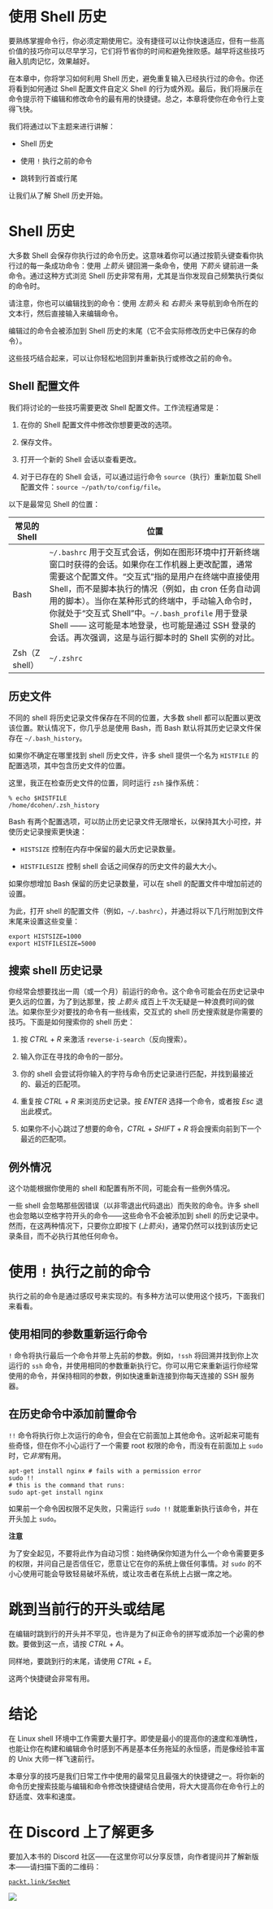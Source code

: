 

# 使用 Shell 历史

要熟练掌握命令行，你必须定期使用它。没有捷径可以让你快速适应，但有一些高价值的技巧你可以尽早学习，它们将节省你的时间和避免挫败感。越早将这些技巧融入肌肉记忆，效果越好。

在本章中，你将学习如何利用 Shell 历史，避免重复输入已经执行过的命令。你还将看到如何通过 Shell 配置文件自定义 Shell 的行为或外观。最后，我们将展示在命令提示符下编辑和修改命令的最有用的快捷键。总之，本章将使你在命令行上变得飞快。

我们将通过以下主题来进行讲解：

+   Shell 历史

+   使用 `!` 执行之前的命令

+   跳转到行首或行尾

让我们从了解 Shell 历史开始。

# Shell 历史

大多数 Shell 会保存你执行过的命令历史。这意味着你可以通过按箭头键查看你执行过的每一条成功命令：使用 *上箭头* 键回溯一条命令，使用 *下箭头* 键前进一条命令。通过这种方式浏览 Shell 历史非常有用，尤其是当你发现自己频繁执行类似的命令时。

请注意，你也可以编辑找到的命令：使用 *左箭头* 和 *右箭头* 来导航到命令所在的文本行，然后直接输入来编辑命令。

编辑过的命令会被添加到 Shell 历史的末尾（它不会实际修改历史中已保存的命令）。

这些技巧结合起来，可以让你轻松地回到并重新执行或修改之前的命令。

## Shell 配置文件

我们将讨论的一些技巧需要更改 Shell 配置文件。工作流程通常是：

1.  在你的 Shell 配置文件中修改你想要更改的选项。

1.  保存文件。

1.  打开一个新的 Shell 会话以查看更改。

1.  对于已存在的 Shell 会话，可以通过运行命令 `source`（执行）重新加载 Shell 配置文件：`source ~/path/to/config/file`。

以下是最常见 Shell 的位置：

| **常见的 Shell** | **位置** |
| --- | --- |
| Bash | `~/.bashrc` 用于交互式会话，例如在图形环境中打开新终端窗口时获得的会话。如果你在工作机器上更改配置，通常需要这个配置文件。“交互式”指的是用户在终端中直接使用 Shell，而不是脚本执行的情况（例如，由 cron 任务自动调用的脚本）。当你在某种形式的终端中，手动输入命令时，你就处于“交互式 Shell”中。`~/.bash_profile` 用于登录 Shell —— 这可能是本地登录，也可能是通过 SSH 登录的会话。再次强调，这是与运行脚本时的 Shell 实例的对比。 |
| Zsh（Z shell） | `~/.zshrc` |

## 历史文件

不同的 shell 将历史记录文件保存在不同的位置，大多数 shell 都可以配置以更改该位置。默认情况下，你几乎总是使用 Bash，而 Bash 默认将其历史记录文件保存在 `~/.bash_history`。

如果你不确定在哪里找到 shell 历史文件，许多 shell 提供一个名为 `HISTFILE` 的配置选项，其中包含历史文件的位置。

这里，我正在检查历史文件的位置，同时运行 `zsh` 操作系统：

```
% echo $HISTFILE
/home/dcohen/.zsh_history 
```

Bash 有两个配置选项，可以防止历史记录文件无限增长，以保持其大小可控，并使历史记录搜索更快速：

+   `HISTSIZE` 控制在内存中保留的最大历史记录数量。

+   `HISTFILESIZE` 控制 shell 会话之间保存的历史文件的最大大小。

如果你想增加 Bash 保留的历史记录数量，可以在 shell 的配置文件中增加前述的设置。

为此，打开 shell 的配置文件（例如，`~/.bashrc`），并通过将以下几行附加到文件末尾来设置这些变量：

```
export HISTSIZE=1000
export HISTFILESIZE=5000 
```

## 搜索 shell 历史记录

你经常会想要找出一周（或一个月）前运行的命令。这个命令可能会在历史记录中更久远的位置，为了到达那里，按 *上箭头* 成百上千次无疑是一种浪费时间的做法。如果你至少对要找的命令有一些线索，交互式的 shell 历史搜索就是你需要的技巧。下面是如何搜索你的 shell 历史：

1.  按 *CTRL* + *R* 来激活 `reverse-i-search`（反向搜索）。

1.  输入你正在寻找的命令的一部分。

1.  你的 shell 会尝试将你输入的字符与命令历史记录进行匹配，并找到最接近的、最近的匹配项。

1.  重复按 *CTRL* + *R* 来浏览历史记录。按 *ENTER* 选择一个命令，或者按 *Esc* 退出此模式。

1.  如果你不小心跳过了想要的命令，*CTRL* + *SHIFT* + *R* 将会搜索向前到下一个最近的匹配项。

## 例外情况

这个功能根据你使用的 shell 和配置有所不同，可能会有一些例外情况。

一些 shell 会忽略那些因错误（以非零退出代码退出）而失败的命令。许多 shell 也会忽略以空格字符开头的命令——这些命令不会被添加到 shell 的历史记录中。然而，在这两种情况下，只要你立即按下 (*上箭头*)，通常仍然可以找到该历史记录条目，而不必执行其他任何命令。

# 使用 `!` 执行之前的命令

执行之前的命令是通过感叹号来实现的。有多种方法可以使用这个技巧，下面我们来看看。

## 使用相同的参数重新运行命令

`!` 命令将执行最后一个命令并带上先前的参数。例如，`!ssh` 将回溯并找到你上次运行的 `ssh` 命令，并使用相同的参数重新执行它。你可以用它来重新运行你经常使用的命令，并保持相同的参数，例如快速重新连接到你每天连接的 SSH 服务器。

## 在历史命令中添加前置命令

`!!` 命令将执行你上次运行的命令，但会在它前面加上其他命令。这听起来可能有些奇怪，但在你不小心运行了一个需要 root 权限的命令，而没有在前面加上 `sudo` 时，它*非常*有用。

```
apt-get install nginx # fails with a permission error
sudo !!
# this is the command that runs:
sudo apt-get install nginx 
```

如果前一个命令因权限不足失败，只需运行 `sudo !!` 就能重新执行该命令，并在开头加上 `sudo`。

**注意**

为了安全起见，不要将此作为自动习惯：始终确保你知道为什么一个命令需要更多的权限，并问自己是否信任它，愿意让它在你的系统上做任何事情。对 `sudo` 的不小心使用可能会导致轻易破坏系统，或让攻击者在系统上占据一席之地。

# 跳到当前行的开头或结尾

在编辑时跳到行的开头并不罕见，也许是为了纠正命令的拼写或添加一个必需的参数。要做到这一点，请按 *CTRL* + *A*。

同样地，要跳到行的末尾，请使用 *CTRL* + *E*。

这两个快捷键会非常有用。

# 结论

在 Linux shell 环境中工作需要大量打字。即使是最小的提高你的速度和准确性，也能让你在构建和编辑命令时感到不再是基本任务拖延的永恒感，而是像经验丰富的 Unix 大师一样飞速前行。

本章分享的技巧是我们日常工作中使用的最常见且最强大的快捷键之一。将你新的命令历史搜索技能与编辑和命令修改快捷键结合使用，将大大提高你在命令行上的舒适度、效率和速度。

# 在 Discord 上了解更多

要加入本书的 Discord 社区——在这里你可以分享反馈，向作者提问并了解新版本——请扫描下面的二维码：

[`packt.link/SecNet`](https://packt.link/SecNet)

![](img/QR_Code1768422420210094187.png)
